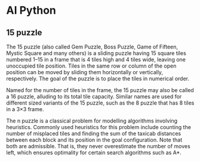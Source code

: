 # AI Python

## 15 puzzle

The 15 puzzle (also called Gem Puzzle, Boss Puzzle, Game of Fifteen, Mystic Square and many others) is a sliding puzzle having 15 square tiles numbered 1–15 in a frame that is 4 tiles high and 4 tiles wide, leaving one unoccupied tile position. Tiles in the same row or column of the open position can be moved by sliding them horizontally or vertically, respectively. The goal of the puzzle is to place the tiles in numerical order.

Named for the number of tiles in the frame, the 15 puzzle may also be called a 16 puzzle, alluding to its total tile capacity. Similar names are used for different sized variants of the 15 puzzle, such as the 8 puzzle that has 8 tiles in a 3×3 frame.

The n puzzle is a classical problem for modelling algorithms involving heuristics. Commonly used heuristics for this problem include counting the number of misplaced tiles and finding the sum of the taxicab distances between each block and its position in the goal configuration. Note that both are admissible. That is, they never overestimate the number of moves left, which ensures optimality for certain search algorithms such as A*.


